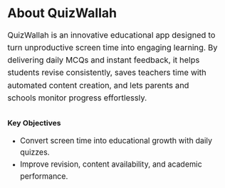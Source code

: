 <div style="max-width: 900px; margin: auto; padding: 2rem 1rem;">
  <h1>About QuizWallah</h1>
  <p style="font-size: 1.1rem; line-height: 1.6;">
    QuizWallah is an innovative educational app designed to turn unproductive screen time into engaging learning.
    By delivering daily MCQs and instant feedback, it helps students revise consistently, saves teachers time with
    automated content creation, and lets parents and schools monitor progress effortlessly.
  </p>

  <h3 style="margin-top: 2rem;">Key Objectives</h3>
  <ul style="font-size: 1.05rem; line-height: 1.6;">
    <li>Convert screen time into educational growth with daily quizzes.</li>
    <li>Improve revision, content availability, and academic performance.</li>
  </ul>
</div>
